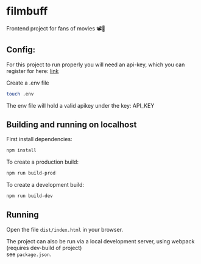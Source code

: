 # filmbuff

Frontend project for fans of movies 📽🍿

## Config:

For this project to run properly you will need an api-key, which you can register for here: [link](http://www.omdbapi.com/apikey.aspx)

Create a .env file

```sh
touch .env
```

The env file will hold a valid apikey under the key: API_KEY

## Building and running on localhost

First install dependencies:

```sh
npm install
```

To create a production build:

```sh
npm run build-prod
```

To create a development build:

```sh
npm run build-dev
```

## Running

Open the file `dist/index.html` in your browser.

The project can also be run via a local development server, using webpack (requires dev-build of project)  
see `package.json`.

